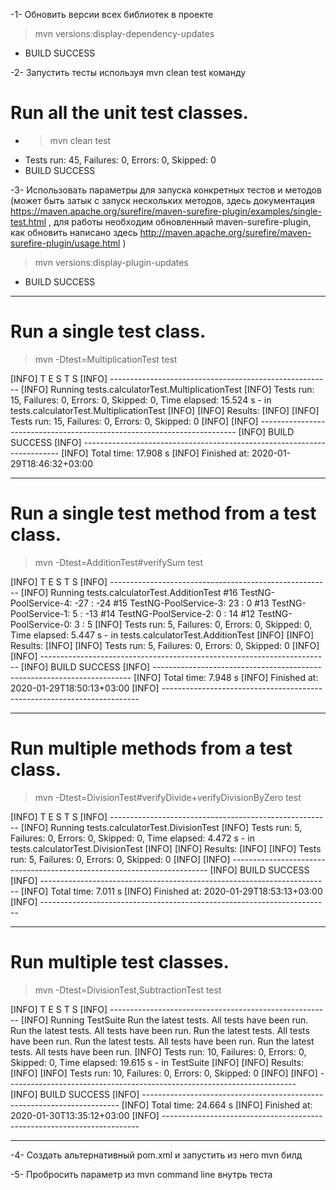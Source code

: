 -1- Обновить версии всех библиотек в проекте

 > mvn versions:display-dependency-updates
- BUILD SUCCESS

-2- Запустить тесты используя mvn clean test команду
 
 # Run all the unit test classes.
 - > mvn clean test
 - Tests run: 45, Failures: 0, Errors: 0, Skipped: 0
 - BUILD SUCCESS
 
-3- Использовать параметры для запуска конкретных тестов и методов 
(может быть затык с запуск нескольких методов, здесь документация 
https://maven.apache.org/surefire/maven-surefire-plugin/examples/single-test.html , 
для работы необходим обновленный maven-surefire-plugin, 
как обновить написано здесь http://maven.apache.org/surefire/maven-surefire-plugin/usage.html ) 

> mvn versions:display-plugin-updates
 - BUILD SUCCESS
 
*** 
 # Run a single test class.
> mvn -Dtest=MultiplicationTest test
 
 [INFO]  T E S T S
 [INFO] -------------------------------------------------------
 [INFO] Running tests.calculatorTest.MultiplicationTest
 [INFO] Tests run: 15, Failures: 0, Errors: 0, Skipped: 0, Time elapsed: 15.524 s - in tests.calculatorTest.MultiplicationTest
 [INFO]
 [INFO] Results:
 [INFO]
 [INFO] Tests run: 15, Failures: 0, Errors: 0, Skipped: 0
 [INFO]
 [INFO] ------------------------------------------------------------------------
 [INFO] BUILD SUCCESS
 [INFO] ------------------------------------------------------------------------
 [INFO] Total time:  17.908 s
 [INFO] Finished at: 2020-01-29T18:46:32+03:00
 
***
 # Run a single test method from a test class.
 > mvn -Dtest=AdditionTest#verifySum test

[INFO]  T E S T S
[INFO] -------------------------------------------------------
[INFO] Running tests.calculatorTest.AdditionTest
#16 TestNG-PoolService-4: -27 : -24
#15 TestNG-PoolService-3: 23 : 0
#13 TestNG-PoolService-1: 5 : -13
#14 TestNG-PoolService-2: 0 : 14
#12 TestNG-PoolService-0: 3 : 5
[INFO] Tests run: 5, Failures: 0, Errors: 0, Skipped: 0, Time elapsed: 5.447 s - in tests.calculatorTest.AdditionTest
[INFO]
[INFO] Results:
[INFO]
[INFO] Tests run: 5, Failures: 0, Errors: 0, Skipped: 0
[INFO]
[INFO] ------------------------------------------------------------------------
[INFO] BUILD SUCCESS
[INFO] ------------------------------------------------------------------------
[INFO] Total time:  7.948 s
[INFO] Finished at: 2020-01-29T18:50:13+03:00
[INFO] ------------------------------------------------------------------------

***
 # Run multiple methods from a test class. 
 > mvn -Dtest=DivisionTest#verifyDivide+verifyDivisionByZero test

[INFO]  T E S T S
[INFO] -------------------------------------------------------
[INFO] Running tests.calculatorTest.DivisionTest
[INFO] Tests run: 5, Failures: 0, Errors: 0, Skipped: 0, Time elapsed: 4.472 s - in tests.calculatorTest.DivisionTest
[INFO]
[INFO] Results:
[INFO]
[INFO] Tests run: 5, Failures: 0, Errors: 0, Skipped: 0
[INFO]
[INFO] ------------------------------------------------------------------------
[INFO] BUILD SUCCESS
[INFO] ------------------------------------------------------------------------
[INFO] Total time:  7.011 s
[INFO] Finished at: 2020-01-29T18:53:13+03:00
[INFO] ------------------------------------------------------------------------

***
 # Run multiple test classes.
> mvn -Dtest=DivisionTest,SubtractionTest test

[INFO]  T E S T S
[INFO] -------------------------------------------------------
[INFO] Running TestSuite
Run the latest tests.
All tests have been run.
Run the latest tests.
All tests have been run.
Run the latest tests.
All tests have been run.
Run the latest tests.
All tests have been run.
Run the latest tests.
All tests have been run.
[INFO] Tests run: 10, Failures: 0, Errors: 0, Skipped: 0, Time elapsed: 19.615 s - in TestSuite
[INFO]
[INFO] Results:
[INFO]
[INFO] Tests run: 10, Failures: 0, Errors: 0, Skipped: 0
[INFO]
[INFO] ------------------------------------------------------------------------
[INFO] BUILD SUCCESS
[INFO] ------------------------------------------------------------------------
[INFO] Total time:  24.664 s
[INFO] Finished at: 2020-01-30T13:35:12+03:00
[INFO] ------------------------------------------------------------------------

***

-4- Создать альтернативный pom.xml и запустить из него mvn билд

-5- Пробросить параметр из mvn command line внутрь теста
